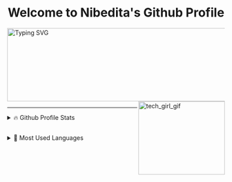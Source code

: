 <h1 align="center">Welcome to Nibedita's Github Profile</h1>
<a href="https://git.io/typing-svg"><img height="170" width="600" src="https://readme-typing-svg.demolab.com/?font=times&weight=200&size=25&duration=2200&pause=850&background=FFC4F612&color=F400F7&center=true&vCenter=true&random=false&width=800&height=170&lines=I+am+a+very+curious+and+creative+Engineer+%F0%9F%A4%AF;With+strong+foundations+in+%F0%9F%92%AA+...;Data+Structures+,+DBMS+and+Linux;Proficient+in+Backend+development+and;Image+Processing+%F0%9F%91%8C;Learning+about+Data+Science+,+AI+and+ML" alt="Typing SVG" /></a>
<img alt="tech_girl_gif" align="right" height="170" width="200" src="https://github.com/nibedita6302/nibedita6302/assets/145376728/b0d6e26a-6c93-4bcd-bc7f-0827edd6265e"/>
<hr>
<details>
  <summary>🔥 Github Profile Stats</summary>
  <img alt="github stats" align="left" src="https://github-readme-stats.vercel.app/api?username=nibedita6302&show_icons=true&theme=ambient_gradient"/>
</details>
<h2></h2>
<details>
  <summary>🐍 Most Used Languages</summary>
  <img alt="most used language" align="center" src="https://github-readme-stats.vercel.app/api/top-langs/?username=nibedita6302&size_weight=0.5&count_weight=0.5&layout=pie&theme=vision-friendly-dark"/>
</details>
